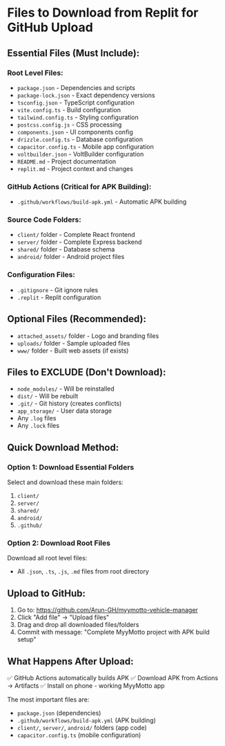 # Files to Download from Replit for GitHub Upload

## Essential Files (Must Include):

### Root Level Files:
- `package.json` - Dependencies and scripts
- `package-lock.json` - Exact dependency versions
- `tsconfig.json` - TypeScript configuration
- `vite.config.ts` - Build configuration
- `tailwind.config.ts` - Styling configuration
- `postcss.config.js` - CSS processing
- `components.json` - UI components config
- `drizzle.config.ts` - Database configuration
- `capacitor.config.ts` - Mobile app configuration
- `voltbuilder.json` - VoltBuilder configuration
- `README.md` - Project documentation
- `replit.md` - Project context and changes

### GitHub Actions (Critical for APK Building):
- `.github/workflows/build-apk.yml` - Automatic APK building

### Source Code Folders:
- `client/` folder - Complete React frontend
- `server/` folder - Complete Express backend
- `shared/` folder - Database schema
- `android/` folder - Android project files

### Configuration Files:
- `.gitignore` - Git ignore rules
- `.replit` - Replit configuration

## Optional Files (Recommended):
- `attached_assets/` folder - Logo and branding files
- `uploads/` folder - Sample uploaded files
- `www/` folder - Built web assets (if exists)

## Files to EXCLUDE (Don't Download):
- `node_modules/` - Will be reinstalled
- `dist/` - Will be rebuilt
- `.git/` - Git history (creates conflicts)
- `app_storage/` - User data storage
- Any `.log` files
- Any `.lock` files

## Quick Download Method:

### Option 1: Download Essential Folders
Select and download these main folders:
1. `client/`
2. `server/` 
3. `shared/`
4. `android/`
5. `.github/`

### Option 2: Download Root Files
Download all root level files:
- All `.json`, `.ts`, `.js`, `.md` files from root directory

## Upload to GitHub:
1. Go to: https://github.com/Arun-GH/myymotto-vehicle-manager
2. Click "Add file" → "Upload files"
3. Drag and drop all downloaded files/folders
4. Commit with message: "Complete MyyMotto project with APK build setup"

## What Happens After Upload:
✅ GitHub Actions automatically builds APK
✅ Download APK from Actions → Artifacts
✅ Install on phone - working MyyMotto app

The most important files are:
- `package.json` (dependencies)
- `.github/workflows/build-apk.yml` (APK building)
- `client/`, `server/`, `android/` folders (app code)
- `capacitor.config.ts` (mobile configuration)